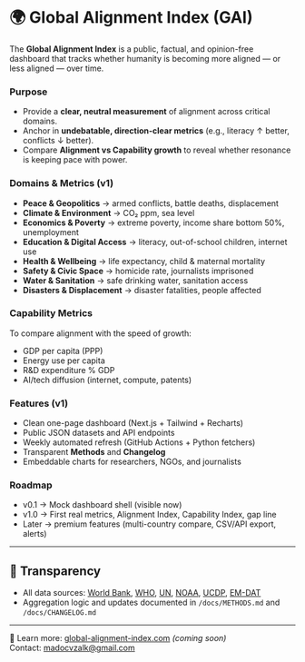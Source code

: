 # 🌍 Global Alignment Index (GAI)

The **Global Alignment Index** is a public, factual, and opinion-free dashboard that tracks whether humanity is becoming more aligned — or less aligned — over time.

### Purpose
- Provide a **clear, neutral measurement** of alignment across critical domains.
- Anchor in **undebatable, direction-clear metrics** (e.g., literacy ↑ better, conflicts ↓ better).
- Compare **Alignment vs Capability growth** to reveal whether resonance is keeping pace with power.

### Domains & Metrics (v1)
- **Peace & Geopolitics** → armed conflicts, battle deaths, displacement  
- **Climate & Environment** → CO₂ ppm, sea level  
- **Economics & Poverty** → extreme poverty, income share bottom 50%, unemployment  
- **Education & Digital Access** → literacy, out-of-school children, internet use  
- **Health & Wellbeing** → life expectancy, child & maternal mortality  
- **Safety & Civic Space** → homicide rate, journalists imprisoned  
- **Water & Sanitation** → safe drinking water, sanitation access  
- **Disasters & Displacement** → disaster fatalities, people affected  

### Capability Metrics
To compare alignment with the speed of growth:
- GDP per capita (PPP)  
- Energy use per capita  
- R&D expenditure % GDP  
- AI/tech diffusion (internet, compute, patents)

### Features (v1)
- Clean one-page dashboard (Next.js + Tailwind + Recharts)  
- Public JSON datasets and API endpoints  
- Weekly automated refresh (GitHub Actions + Python fetchers)  
- Transparent **Methods** and **Changelog**  
- Embeddable charts for researchers, NGOs, and journalists  

### Roadmap
- v0.1 → Mock dashboard shell (visible now)  
- v1.0 → First real metrics, Alignment Index, Capability Index, gap line  
- Later → premium features (multi-country compare, CSV/API export, alerts)

---

## 🔎 Transparency
- All data sources: [World Bank](https://data.worldbank.org/), [WHO](https://www.who.int/data), [UN](https://data.un.org/), [NOAA](https://www.noaa.gov/), [UCDP](https://ucdp.uu.se/), [EM-DAT](https://www.emdat.be/)  
- Aggregation logic and updates documented in `/docs/METHODS.md` and `/docs/CHANGELOG.md`

---

📖 Learn more: [global-alignment-index.com](https://global-alignment-index.com) *(coming soon)*  
Contact: madocvzalk@gmail.com
